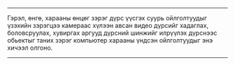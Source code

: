 --------------------------------

Гэрэл, өнгө, харааны өнцөг зэрэг дүрс үүсгэх суурь ойлголтуудыг үзэхийн зэрэгцээ камераас хүлээн авсан видео дүрсийг хадаглах, боловсруулах, хувиргах аргууд дүрсний шинжийг илрүүлэх дүрснээс обьектыг таних зэрэг компьютер харааны үндсэн ойлголтуудыг энэ хичээл олгоно.

---------------------------------
